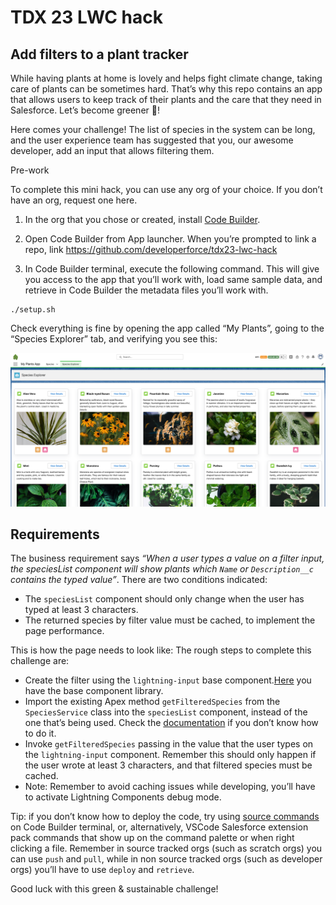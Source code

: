 # TDX 23 LWC hack

## Add filters to a plant tracker

While having plants at home is lovely and helps fight climate change, taking care of plants can be sometimes hard. That’s why this repo contains an app that allows users to keep track of their plants and the care that they need in Salesforce. Let’s become greener 🌿!

Here comes your challenge! The list of species in the system can be long, and the user experience team has suggested that you, our awesome developer, add an input that allows filtering them.

Pre-work

To complete this mini hack, you can use any org of your choice. If you don’t have an org, request one here.

1. In the org that you chose or created, install [Code Builder](https://login.salesforce.com/packaging/installPackage.apexp?p0=04t6g000008b1LIAAY).

1. Open Code Builder from App launcher. When you’re prompted to link a repo, link https://github.com/developerforce/tdx23-lwc-hack

1. In Code Builder terminal, execute the following command. This will give you access to the app that you’ll work with, load same sample data, and retrieve in Code Builder the metadata files you’ll work with.

```
./setup.sh
```

Check everything is fine by opening the app called “My Plants”, going to the “Species Explorer” tab, and verifying you see this:

![Plants App](plants-app.png)

## Requirements

The business requirement says _“When a user types a value on a filter input, the speciesList component will show plants which `Name` or `Description__c` contains the typed value”_. There are two conditions indicated:

- The `speciesList` component should only change when the user has typed at least 3 characters.
- The returned species by filter value must be cached, to implement the page performance.

This is how the page needs to look like:
The rough steps to complete this challenge are:

- Create the filter using the `lightning-input` base component.[Here](https://developer.salesforce.com/docs/component-library/overview/components) you have the base component library.
- Import the existing Apex method `getFilteredSpecies` from the `SpeciesService` class into the `speciesList` component, instead of the one that’s being used. Check the [documentation](https://developer.salesforce.com/docs/component-library/documentation/en/lwc/lwc.apex) if you don’t know how to do it.
- Invoke `getFilteredSpecies` passing in the value that the user types on the `lightning-input` component. Remember this should only happen if the user wrote at least 3 characters, and that filtered species must be cached.
- Note: Remember to avoid caching issues while developing, you’ll have to activate Lightning Components debug mode.

Tip: if you don’t know how to deploy the code, try using [source commands](https://developer.salesforce.com/docs/atlas.en-us.sfdx_cli_reference.meta/sfdx_cli_reference/cli_reference_force_source.htm) on Code Builder terminal, or, alternatively, VSCode Salesforce extension pack commands that show up on the command palette or when right clicking a file. Remember in source tracked orgs (such as scratch orgs) you can use `push` and `pull`, while in non source tracked orgs (such as developer orgs) you’ll have to use `deploy` and `retrieve`.

Good luck with this green & sustainable challenge!
